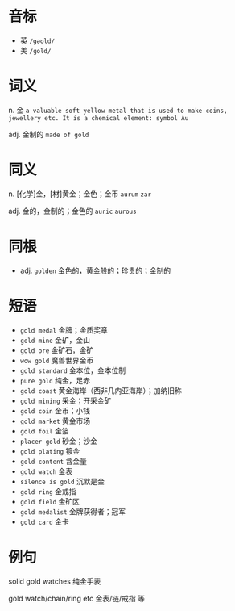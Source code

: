 # 音标

- 英 `/gəʊld/`
- 美 `/ɡold/`

# 词义

n. 金
`a valuable soft yellow metal that is used to make coins, jewellery etc. It is a chemical element: symbol Au`

adj. 金制的
`made of gold`

# 同义

n. [化学]金，[材]黄金；金色；金币
`aurum` `zar`

adj. 金的，金制的；金色的
`auric` `aurous`

# 同根

- adj. `golden` 金色的，黄金般的；珍贵的；金制的

# 短语

- `gold medal` 金牌；金质奖章
- `gold mine` 金矿，金山
- `gold ore` 金矿石，金矿
- `wow gold` 魔兽世界金币
- `gold standard` 金本位，金本位制
- `pure gold` 纯金，足赤
- `gold coast` 黄金海岸（西非几内亚海岸）；加纳旧称
- `gold mining` 采金；开采金矿
- `gold coin` 金币；小钱
- `gold market` 黄金市场
- `gold foil` 金箔
- `placer gold` 砂金；沙金
- `gold plating` 镀金
- `gold content` 含金量
- `gold watch` 金表
- `silence is gold` 沉默是金
- `gold ring` 金戒指
- `gold field` 金矿区
- `gold medalist` 金牌获得者；冠军
- `gold card` 金卡

# 例句

solid gold watches
纯金手表

gold watch/chain/ring etc
金表/链/戒指 等


